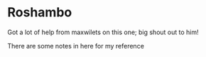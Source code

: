 # Roshambo

Got a lot of help from maxwilets on this one; big shout out to him!

There are some notes in here for my reference
